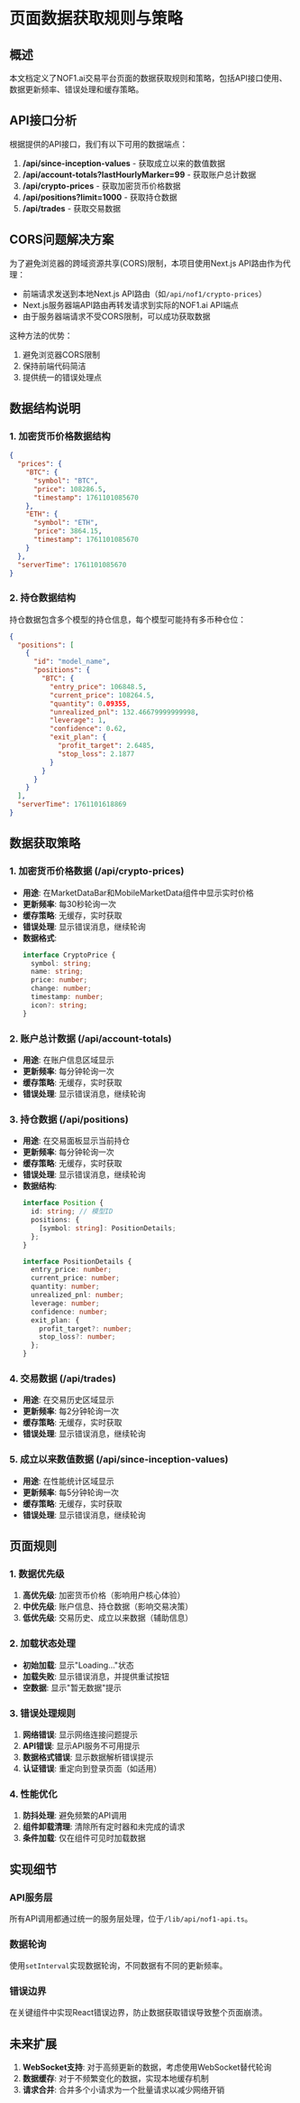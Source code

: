# 页面数据获取规则与策略

## 概述

本文档定义了NOF1.ai交易平台页面的数据获取规则和策略，包括API接口使用、数据更新频率、错误处理和缓存策略。

## API接口分析

根据提供的API接口，我们有以下可用的数据端点：

1. **/api/since-inception-values** - 获取成立以来的数值数据
2. **/api/account-totals?lastHourlyMarker=99** - 获取账户总计数据
3. **/api/crypto-prices** - 获取加密货币价格数据
4. **/api/positions?limit=1000** - 获取持仓数据
5. **/api/trades** - 获取交易数据

## CORS问题解决方案

为了避免浏览器的跨域资源共享(CORS)限制，本项目使用Next.js API路由作为代理：

- 前端请求发送到本地Next.js API路由（如`/api/nof1/crypto-prices`）
- Next.js服务器端API路由再转发请求到实际的NOF1.ai API端点
- 由于服务器端请求不受CORS限制，可以成功获取数据

这种方法的优势：
1. 避免浏览器CORS限制
2. 保持前端代码简洁
3. 提供统一的错误处理点

## 数据结构说明

### 1. 加密货币价格数据结构

```json
{
  "prices": {
    "BTC": {
      "symbol": "BTC",
      "price": 108286.5,
      "timestamp": 1761101085670
    },
    "ETH": {
      "symbol": "ETH",
      "price": 3864.15,
      "timestamp": 1761101085670
    }
  },
  "serverTime": 1761101085670
}
```

### 2. 持仓数据结构

持仓数据包含多个模型的持仓信息，每个模型可能持有多币种仓位：

```json
{
  "positions": [
    {
      "id": "model_name",
      "positions": {
        "BTC": {
          "entry_price": 106848.5,
          "current_price": 108264.5,
          "quantity": 0.09355,
          "unrealized_pnl": 132.46679999999998,
          "leverage": 1,
          "confidence": 0.62,
          "exit_plan": {
            "profit_target": 2.6485,
            "stop_loss": 2.1877
          }
        }
      }
    }
  ],
  "serverTime": 1761101618869
}
```

## 数据获取策略

### 1. 加密货币价格数据 (/api/crypto-prices)

- **用途**: 在MarketDataBar和MobileMarketData组件中显示实时价格
- **更新频率**: 每30秒轮询一次
- **缓存策略**: 无缓存，实时获取
- **错误处理**: 显示错误消息，继续轮询
- **数据格式**:
  ```typescript
  interface CryptoPrice {
    symbol: string;
    name: string;
    price: number;
    change: number;
    timestamp: number;
    icon?: string;
  }
  ```

### 2. 账户总计数据 (/api/account-totals)

- **用途**: 在账户信息区域显示
- **更新频率**: 每分钟轮询一次
- **缓存策略**: 无缓存，实时获取
- **错误处理**: 显示错误消息，继续轮询

### 3. 持仓数据 (/api/positions)

- **用途**: 在交易面板显示当前持仓
- **更新频率**: 每分钟轮询一次
- **缓存策略**: 无缓存，实时获取
- **错误处理**: 显示错误消息，继续轮询
- **数据结构**:
  ```typescript
  interface Position {
    id: string; // 模型ID
    positions: {
      [symbol: string]: PositionDetails;
    };
  }
  
  interface PositionDetails {
    entry_price: number;
    current_price: number;
    quantity: number;
    unrealized_pnl: number;
    leverage: number;
    confidence: number;
    exit_plan: {
      profit_target?: number;
      stop_loss?: number;
    };
  }
  ```

### 4. 交易数据 (/api/trades)

- **用途**: 在交易历史区域显示
- **更新频率**: 每2分钟轮询一次
- **缓存策略**: 无缓存，实时获取
- **错误处理**: 显示错误消息，继续轮询

### 5. 成立以来数值数据 (/api/since-inception-values)

- **用途**: 在性能统计区域显示
- **更新频率**: 每5分钟轮询一次
- **缓存策略**: 无缓存，实时获取
- **错误处理**: 显示错误消息，继续轮询

## 页面规则

### 1. 数据优先级

1. **高优先级**: 加密货币价格（影响用户核心体验）
2. **中优先级**: 账户信息、持仓数据（影响交易决策）
3. **低优先级**: 交易历史、成立以来数据（辅助信息）

### 2. 加载状态处理

- **初始加载**: 显示"Loading..."状态
- **加载失败**: 显示错误消息，并提供重试按钮
- **空数据**: 显示"暂无数据"提示

### 3. 错误处理规则

1. **网络错误**: 显示网络连接问题提示
2. **API错误**: 显示API服务不可用提示
3. **数据格式错误**: 显示数据解析错误提示
4. **认证错误**: 重定向到登录页面（如适用）

### 4. 性能优化

1. **防抖处理**: 避免频繁的API调用
2. **组件卸载清理**: 清除所有定时器和未完成的请求
3. **条件加载**: 仅在组件可见时加载数据

## 实现细节

### API服务层

所有API调用都通过统一的服务层处理，位于`/lib/api/nof1-api.ts`。

### 数据轮询

使用`setInterval`实现数据轮询，不同数据有不同的更新频率。

### 错误边界

在关键组件中实现React错误边界，防止数据获取错误导致整个页面崩溃。

## 未来扩展

1. **WebSocket支持**: 对于高频更新的数据，考虑使用WebSocket替代轮询
2. **数据缓存**: 对于不频繁变化的数据，实现本地缓存机制
3. **请求合并**: 合并多个小请求为一个批量请求以减少网络开销